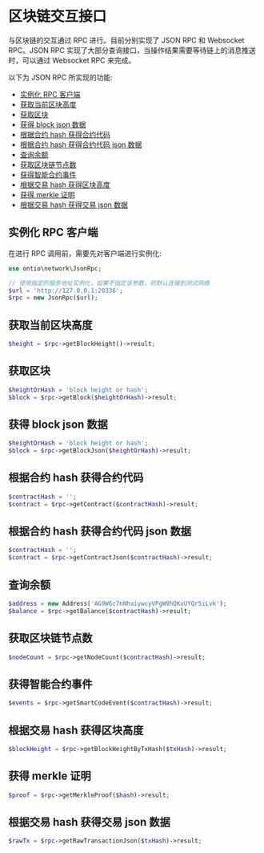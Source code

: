 # 区块链交互接口

与区块链的交互通过 RPC 进行。目前分别实现了 JSON RPC 和 Websocket RPC。JSON RPC 实现了大部分查询接口，当操作结果需要等待链上的消息推送时，可以通过 Websocket RPC 来完成。

以下为 JSON RPC 所实现的功能:

- [实例化 RPC 客户端](#实例化-RPC-客户端)
- [获取当前区块高度](#获取当前区块高度)
- [获取区块](#获取区块)
- [获得 block json 数据](#获得-block-json-数据)
- [根据合约 hash 获得合约代码](#根据合约-hash-获得合约代码)
- [根据合约 hash 获得合约代码 json 数据](#根据合约-hash-获得合约代码-json-数据)
- [查询余额](#查询余额)
- [获取区块链节点数](#获取区块链节点数)
- [获得智能合约事件](#获得智能合约事件)
- [根据交易 hash 获得区块高度](#根据交易-hash-获得区块高度)
- [获得 merkle 证明](#获得-merkle-证明)
- [根据交易 hash 获得交易 json 数据](#根据交易-hash-获得交易-json-数据)

## 实例化 RPC 客户端

在进行 RPC 调用前，需要先对客户端进行实例化:

```php
use ontio\network\JsonRpc;

// 使用指定的服务地址实例化，如果不指定该参数，则默认连接到测试网络
$url = 'http://127.0.0.1:20336';
$rpc = new JsonRpc($url);
```

## 获取当前区块高度

```php
$height = $rpc->getBlockHeight()->result;
```

## 获取区块

```php
$heightOrHash = 'block height or hash';
$block = $rpc->getBlock($heightOrHash)->result;
```

## 获得 block json 数据

```php
$heightOrHash = 'block height or hash';
$block = $rpc->getBlockJson($heightOrHash)->result;
```

## 根据合约 hash 获得合约代码

```php
$contractHash = '';
$contract = $rpc->getContract($contractHash)->result;
```

## 根据合约 hash 获得合约代码 json 数据

```php
$contractHash = '';
$contract = $rpc->getContractJson($contractHash)->result;
```

## 查询余额

```php
$address = new Address('AG9W6c7nNhaiywcyVPgW9hQKvUYQr5iLvk');
$balance = $rpc->getBalance($contractHash)->result;
```

## 获取区块链节点数

```php
$nodeCount = $rpc->getNodeCount($contractHash)->result;
```

## 获得智能合约事件

```php
$events = $rpc->getSmartCodeEvent($contractHash)->result;
```

## 根据交易 hash 获得区块高度

```php
$blockHeight = $rpc->getBlockHeightByTxHash($txHash)->result;
```

## 获得 merkle 证明

```php
$proof = $rpc->getMerkleProof($hash)->result;
```

## 根据交易 hash 获得交易 json 数据

```php
$rawTx = $rpc->getRawTransactionJson($txHash)->result;
```
